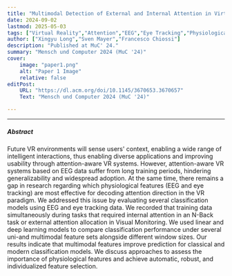 ```yaml
---
title: "Multimodal Detection of External and Internal Attention in Virtual Reality using EEG and Eye Tracking Features" 
date: 2024-09-02
lastmod: 2025-05-03
tags: ["Virtual Reality","Attention","EEG","Eye Tracking","Physiological Computing","Machine Learning"]
author: ["Xingyu Long","Sven Mayer","Francesco Chiossi"]
description: "Published at MuC' 24." 
summary: "Mensch und Computer 2024 (MuC '24)" 
cover:
    image: "paper1.png"
    alt: "Paper 1 Image"
    relative: false
editPost:
    URL: "https://dl.acm.org/doi/10.1145/3670653.3670657"
    Text: "Mensch und Computer 2024 (MuC '24)"

---
```


---

##### Abstract

Future VR environments will sense users' context, enabling a wide range of intelligent interactions, thus enabling diverse applications and improving usability through attention-aware VR systems. However, attention-aware VR systems based on EEG data suffer from long training periods, hindering generalizability and widespread adoption. At the same time, there remains a gap in research regarding which physiological features (EEG and eye tracking) are most effective for decoding attention direction in the VR paradigm. We addressed this issue by evaluating several classification models using EEG and eye tracking data. We recorded that training data simultaneously during tasks that required internal attention in an N-Back task or external attention allocation in Visual Monitoring. We used linear and deep learning models to compare classification performance under several uni-and multimodal feature sets alongside different window sizes. Our results indicate that multimodal features improve prediction for classical and modern classification models. We discuss approaches to assess the importance of physiological features and achieve automatic, robust, and individualized feature selection.